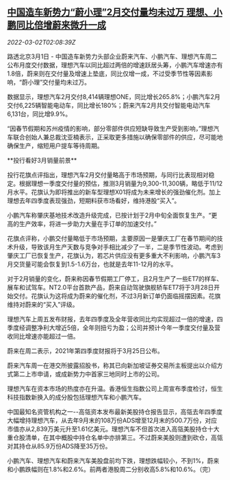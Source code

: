 <!--1646188263000-->
[中国造车新势力“蔚小理”2月交付量均未过万 理想、小鹏同比倍增蔚来微升一成](https://cn.reuters.com/article/china-ev-nio-xiaopeng-li-delivery-0302-idCNKBS2KZ067)
------

<div><i>2022-03-02T02:08:39Z</i></div><p>路透北京3月1日 - 中国造车新势力头部企业蔚来汽车、小鹏汽车、理想汽车周二公布月度交付数据，理想汽车以同比超过两倍的增速跃居头筹，小鹏汽车增速亦有1.8倍，蔚来则在交付量及增速上垫底，同比仅增一成，不过受季节性等因素影响，“蔚小理”交付量均未过万。 </p><p>数据显示，理想汽车2月交付8,414辆理想ONE，同比增长265.8%；小鹏汽车2月交付6,225辆智能电动车，同比增长180%；蔚来汽车2月共交付智能电动汽车6,131台，同比增9.9%。</p><p>“因春节假期和苏州疫情的影响，部分零部件供应短缺导致生产受到影响，”理想汽车联合创始人兼总裁沈亚楠表示，正采取更多措施以确保零部件的供应，尽可能地确保生产，缩短用户提车等待周期。</p><p>**投行看好3月销量前景**</p><p>投行花旗点评指出，理想汽车2月交付量略高于市场预期，与同行比表现相对稳定。根据理想一季度交付量的预估，推测3月销量为9,300-11,300辆，略低于11/12月水平。花旗认为即将推出的新车型理想X01将成为未来增长的强劲催化剂。加上理想去年四季度表现强劲，短期料获市场看好，维持港股“买入”。</p><p>小鹏汽车称肇庆基地技术改造升级完成，已按计划于2月中旬全面恢复生产。“更高的生产效率，将进一步助力大量在手订单的加速交付。”</p><p>花旗点评称，小鹏交付量略低于市场预期，主要原因一是肇庆工厂在春节期间的技术升级，导致该月生产天数与竞争对手相比减少了一半，二是季节性波动。考虑到肇庆工厂已恢复生产，花旗认为，若芯片供应没有更多重大不利影响，小鹏汽车3月交货量可能会恢复到1.5-1.6万台，也就是去年11-12月的水平。</p><p>对于2月销量的变化，蔚来称因春节假期工厂停工，且2月生产了一些ET7的样车、展车和试驾车。NT2.0平台首款产品，蔚来自动驾驶旗舰轿车ET7将于3月28日开始交付。花旗认为这将成为蔚来的催化剂，不过3月新订单仍面临摇摆因素。花旗维持对蔚来的“买入”评级。</p><p>理想汽车上周五发布财报，去年四季度及全年营收同比均实现超过一倍的增速，四季度经调整净利大增近5倍，全年则扭亏为盈；公司并预计今年一季度交付量及营收同比增速亦能超过一倍。</p><p>蔚来在周二表示，2021年第四季度财报将于3月25日公布。</p><p>蔚来汽车周一在港交所披露招股书，称其已向新加坡证券交易所主板提出以介绍方式第二上市申请，或成新势力中首家三地同时上市的公司。</p><p>理想汽车在资本市场的热度亦在升温。香港恒生指数公司上周宣布季度检讨，恒生科技指数新换入的成分股包括理想汽车和小鹏汽车。</p><p>中国最知名资管机构之一--高瓴资本发布最新美股持仓报告显示，高瓴去年四季度大幅增持理想汽车，从去年9月末的108万份ADS增至12月末的500.7万份，对应市值亦从2,839万美元升至1.61亿美元。理想汽车不但首次进入高瓴美股持仓十大重仓股清单，在其中概股中持仓名单中亦排第三。不过蔚来美股则遭到砍仓，高瓴对其持仓从85.9万份ADS降至35万份。</p><p>小鹏汽车、理想汽车和蔚来汽车美股盘前均下跌，理想跌幅较小，不到1%，蔚来和小鹏跌幅则在1.8%和2.6%。前两者港股周二分别收高5.8%和10.6%。（完）</p>
